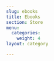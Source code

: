 ```yaml
---
slug: ebooks
title: Ebooks
section: Store
menu:
  categories:
    weight: 4
layout: category

---
```


